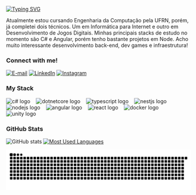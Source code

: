<img align="right" alt="" height="300px" src="./me.png">

[![Typing SVG](https://readme-typing-svg.demolab.com?font=Fira+Code&weight=600&size=25&pause=1000&color=blue&random=false&width=435&height=40&lines=Ol%C3%A1%2C+eu+sou+o+Ramon+Mateus!+%F0%9F%91%BE%F0%9F%93%9A%F0%9F%92%99)](https://git.io/typing-svg)



<p align="left">Atualmente estou cursando Engenharia da Computação pela UFRN, porém, já completei dois técnicos. Um em Informática para Internet e outro em Desenvolvimento de Jogos Digitais.
Minhas principais stacks de estudo no momento são C# e Angular, porém tenho bastante projetos em Node.
Acho muito interessante desenvolvimento back-end, dev games e infraestrutura!


<h3 align="left">Connect with me!</h3>

[![E-mail](https://img.shields.io/badge/-Email-000?style=for-the-badge&logo=microsoft-outlook&logoColor=blue&color:FFF)](mailto:ramon.mateus.017@ufrn.edu.br)
[![LinkedIn](https://img.shields.io/badge/-LinkedIn-000?style=for-the-badge&logo=linkedin&logoColor=blue&color:FFF)](https://www.linkedin.com/in/ramon-oliveira-673871230/)
[![Instagram](https://img.shields.io/badge/-Instagram-000?style=for-the-badge&logo=instagram&logoColor=blue&color:FFF)](https://www.instagram.com/ramonmateus00/)

<h3 align="left">My Stack</h3>

<div align="left">
  <img src="https://cdn.jsdelivr.net/gh/devicons/devicon/icons/csharp/csharp-original.svg" height="25" alt="c# logo"  />
  <img width="8" />
  <img src="https://cdn.jsdelivr.net/gh/devicons/devicon/icons/dotnetcore/dotnetcore-original.svg" height="25" alt="dotnetcore logo"  />
  <img width="8" />
  <img src="https://cdn.jsdelivr.net/gh/devicons/devicon/icons/typescript/typescript-original.svg" height="25" alt="typescript logo"  />
  <img width="8" />
  <img src="https://cdn.jsdelivr.net/gh/devicons/devicon/icons/nestjs/nestjs-original.svg" height="25" alt="nestjs logo"  />
  <img width="8" />
  <img src="https://cdn.jsdelivr.net/gh/devicons/devicon/icons/nodejs/nodejs-original.svg" height="25" alt="nodejs logo"  />
  <img width="8" />
  <img src="https://cdn.jsdelivr.net/gh/devicons/devicon/icons/angular/angular-original.svg" height="25" alt="angular logo"  />
  <img width="8" />
  <img src="https://cdn.jsdelivr.net/gh/devicons/devicon/icons/react/react-original.svg" height="25" alt="react logo"  />
  <img width="8" />
  <img src="https://cdn.jsdelivr.net/gh/devicons/devicon/icons/docker/docker-original.svg" height="25" alt="docker logo"  />
  <img width="8" />
  <img src="https://cdn.jsdelivr.net/gh/devicons/devicon/icons/unity/unity-original.svg" height="25" alt="unity logo"  />
</div>


<h3>GitHub Stats</h3>

![GitHub stats](https://github-readme-stats-git-masterrstaa-rickstaa.vercel.app/api?username=ramon-mateus&hide_title=true&show_icons=true&include_all_commits=false&count_private=true&line_height=25&hide=issues&bg_color=000&title_color=blue&text_color=FFF&border_radius=3&border_color=blue&icon_color=blue&theme=jolly)
[![Most Used Languages](https://github-readme-stats-git-masterrstaa-rickstaa.vercel.app/api/top-langs/?username=ramon-mateus&line_height=10&card_width=290&layout=compact&hide_title=false&count_private=true&langs_count=4&show_icons=true&title_color=blue&hide=html,css&bg_color=000&text_color=blue&border_radius=3&border_color=blue&count_private=true)](https://github.com/ramon-mateus/github-readme-stats)
<br>


<picture>
  <source media="(prefers-color-scheme: dark)" srcset="https://raw.githubusercontent.com/ramon-mateus/ramon-mateus/output/github-contribution-grid-snake-dark.svg">
  <source media="(prefers-color-scheme: light)" srcset="https://raw.githubusercontent.com/ramon-mateus/ramon-mateus/output/github-contribution-grid-snake.svg">
  <img alt="github contribution grid snake animation" src="https://raw.githubusercontent.com/ramon-mateus/ramon-mateus/output/github-contribution-grid-snake.svg">
</picture>
<br><br>

